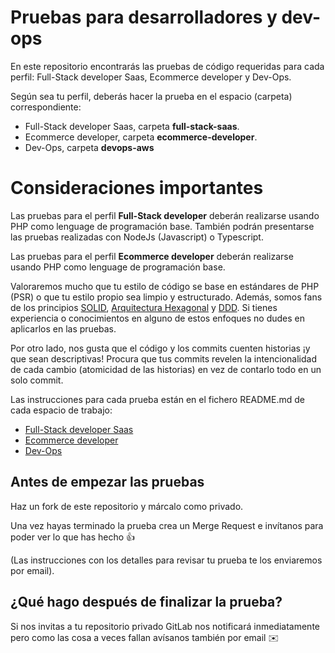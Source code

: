 # Pruebas para desarrolladores y dev-ops
En este repositorio encontrarás las pruebas de código requeridas para cada perfil: Full-Stack developer Saas, Ecommerce developer y Dev-Ops.

Según sea tu perfil, deberás hacer la prueba en el espacio (carpeta) correspondiente:

* Full-Stack developer Saas, carpeta **full-stack-saas**.
* Ecommerce developer, carpeta **ecommerce-developer**.
* Dev-Ops, carpeta **devops-aws**

# Consideraciones importantes
Las pruebas para el perfil **Full-Stack developer** deberán realizarse usando PHP como lenguage de programación base.
También podrán presentarse las pruebas realizadas con NodeJs (Javascript) o Typescript.

Las pruebas para el perfil **Ecommerce developer** deberán realizarse usando PHP como lenguage de programación base.

Valoraremos mucho que tu estilo de código se base en estándares de PHP (PSR) o que tu estilo propio sea limpio y estructurado.
Además, somos fans de los principios [SOLID](https://es.wikipedia.org/wiki/SOLID), [Arquitectura Hexagonal](https://medium.com/@edusalguero/arquitectura-hexagonal-59834bb44b7f) y [DDD](https://en.wikipedia.org/wiki/Domain-driven_design). 
Si tienes experiencia o conocimientos en alguno de estos enfoques no dudes en aplicarlos en las pruebas.

Por otro lado, nos gusta que el código y los commits cuenten historias ¡y que sean descriptivas!
Procura que tus commits revelen la intencionalidad de cada cambio (atomicidad de las historias) en vez de contarlo todo en un solo commit.

Las instrucciones para cada prueba están en el fichero README.md de cada espacio de trabajo:

* [Full-Stack developer Saas](../../../-/tree/main/full-stack-saas)
* [Ecommerce developer](../../../-/tree/main/ecommerce-developer)
* [Dev-Ops](../../../-/tree/main/devops-aws)

## Antes de empezar las pruebas
Haz un fork de este repositorio y márcalo como privado.

Una vez hayas terminado la prueba crea un Merge Request e invítanos para poder ver lo que has hecho :thumbsup: 

(Las instrucciones con los detalles para revisar tu prueba te los
enviaremos por email).

## ¿Qué hago después de finalizar la prueba?
Si nos invitas a tu repositorio privado GitLab nos notificará inmediatamente pero como las cosa a veces fallan avísanos también por email ✉️
